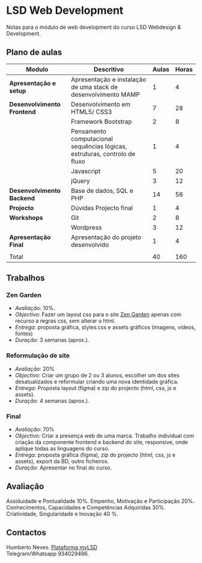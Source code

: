 # LSD Web Development

Notas para o módulo de web development do curso LSD Webdesign & Development.

## Plano de aulas


|**Modulo**|**Descritivo**|**Aulas**|**Horas**|
|---|---|---|---|
|**Apresentação e setup**|Apresentação e instalação de uma stack de desenvolvimento MAMP|1|4|
|**Desenvolvimento Frontend**|Desenvolvimento em HTML5/ CSS3|7|28|
||Framework Bootstrap|2|8
||Pensamento computacional sequências lógicas, estruturas, controlo de fluxo|1|4|
||Javascript |5|20|
||jQuery|3|12|
|**Desenvolvimento Backend**|Base de dados, SQL e PHP|14|56|
|**Projecto**|Dúvidas Projecto final|1|4|
|**Workshops**| Git |2|8|
|| Wordpress |3|12|
|**Apresentação Final**|Apresentação do projeto desenvolvido|1|4|
|||||
|Total||40|160|

## Trabalhos

### Zen Garden

- _Avaliação_: 10%.
- _Objectivo_: Fazer um layout css para o site [Zen Garden](https://www.csszengarden.com/) apenas com recurso a regras css, sem alterar o html.
- _Entrega_: proposta gráfica, styles.css e assets gráficos (imagens, vídeos, fontes)
- _Duração_: 3 semanas (aprox.).
### Reformulação de site

* _Avaliação_: 20%
* _Objectivo_: Criar um grupo de 2 ou 3 alunos, escolher um dos sites desatualizados e reformular criando uma nova identidade gráfica.
* _Entrega_: Proposta layout (figma) e zip do projecto (html, css, js e assets).
* _Duração_: 4 semanas (aprox.).
### Final

* _Avaliação_: 70%
* _Objectivo_: Criar a presença web de uma marca. Trabalho individual com criação da componente frontend e backend do site, responsive, onde aplique todas as linguagens do curso.
* _Entrega_: proposta gráfica (figma), zip do projecto (html, css, js e assets), export da BD, outro ficheiros.
* _Duração_: Apresentar no final do curso.

## Avaliação

Assiduidade e Pontualidade 10%. 
Empenho, Motivação e Participação 20%. 
Conhecimentos, Capacidades e Competências Adquiridas 30%. 
Criatividade, Singularidade e Inovação 40 %. 

## Contactos
Humberto Neves. 
[Plataforma myLSD](https://my.lsd.pt)      
Telegram/Whatsapp 934029496. 
